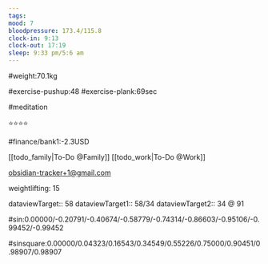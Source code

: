 ```yaml
---
tags: 
mood: 7
bloodpressure: 173.4/115.8
clock-in: 9:13
clock-out: 17:19
sleep: 9:33 pm/5:6 am
---
```


#weight:70.1kg

#exercise-pushup:48
#exercise-plank:69sec

#meditation

⭐⭐⭐⭐

#finance/bank1:-2.3USD

[[todo_family|To-Do @Family]]
[[todo_work|To-Do @Work]]

obsidian-tracker+1@gmail.com

weightlifting: 15

dataviewTarget:: 58
dataviewTarget1:: 58/34
dataviewTarget2:: 34 @ 91

#sin:0.00000/-0.20791/-0.40674/-0.58779/-0.74314/-0.86603/-0.95106/-0.99452/-0.99452

#sinsquare:0.00000/0.04323/0.16543/0.34549/0.55226/0.75000/0.90451/0.98907/0.98907

